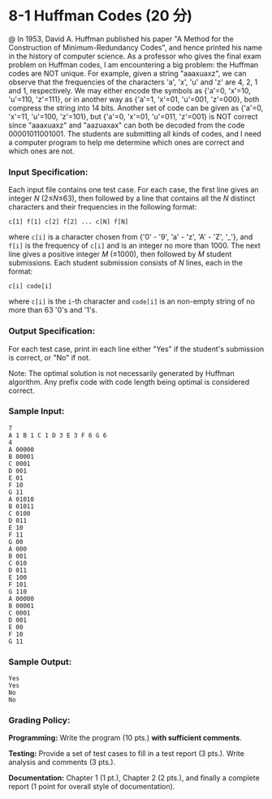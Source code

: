 # 8-1 Huffman Codes (20 分)

@ In 1953, David A. Huffman published his paper "A Method for the Construction of Minimum-Redundancy Codes", and hence printed his name in the history of computer science. As a professor who gives the final exam problem on Huffman codes, I am encountering a big problem: the Huffman codes are NOT unique. For example, given a string "aaaxuaxz", we can observe that the frequencies of the characters 'a', 'x', 'u' and 'z' are 4, 2, 1 and 1, respectively. We may either encode the symbols as {'a'=0, 'x'=10, 'u'=110, 'z'=111}, or in another way as {'a'=1, 'x'=01, 'u'=001, 'z'=000}, both compress the string into 14 bits. Another set of code can be given as {'a'=0, 'x'=11, 'u'=100, 'z'=101}, but {'a'=0, 'x'=01, 'u'=011, 'z'=001} is NOT correct since "aaaxuaxz" and "aazuaxax" can both be decoded from the code 00001011001001. The students are submitting all kinds of codes, and I need a computer program to help me determine which ones are correct and which ones are not.

### Input Specification:

Each input file contains one test case. For each case, the first line gives an integer *N* (2≤*N*≤63), then followed by a line that contains all the *N* distinct characters and their frequencies in the following format:



```
c[1] f[1] c[2] f[2] ... c[N] f[N]
```

where `c[i]` is a character chosen from {'0' - '9', 'a' - 'z', 'A' - 'Z', '_'}, and `f[i]` is the frequency of `c[i]` and is an integer no more than 1000. The next line gives a positive integer *M* (≤1000), then followed by *M* student submissions. Each student submission consists of *N* lines, each in the format:

```
c[i] code[i]
```

where `c[i]` is the `i`-th character and `code[i]` is an non-empty string of no more than 63 '0's and '1's.

### Output Specification:

For each test case, print in each line either "Yes" if the student's submission is correct, or "No" if not.

Note: The optimal solution is not necessarily generated by Huffman algorithm. Any prefix code with code length being optimal is considered correct.

### Sample Input:

```
7
A 1 B 1 C 1 D 3 E 3 F 6 G 6
4
A 00000
B 00001
C 0001
D 001
E 01
F 10
G 11
A 01010
B 01011
C 0100
D 011
E 10
F 11
G 00
A 000
B 001
C 010
D 011
E 100
F 101
G 110
A 00000
B 00001
C 0001
D 001
E 00
F 10
G 11
```

### Sample Output:

```
Yes
Yes
No
No
```

### Grading Policy:

**Programming:** Write the program (10 pts.) **with sufficient comments**.

**Testing:** Provide a set of test cases to fill in a test report (3 pts.). Write analysis and comments (3 pts.).

**Documentation:** Chapter 1 (1 pt.), Chapter 2 (2 pts.), and finally a complete report (1 point for overall style of documentation).

